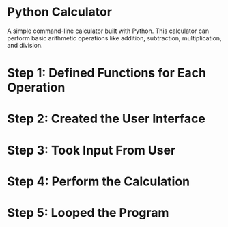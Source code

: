 # Python Calculator
A simple command-line calculator built with Python. This calculator can perform basic arithmetic operations like addition, subtraction, multiplication, and division.
# Step 1: Defined Functions for Each Operation
# Step 2: Created the User Interface
# Step 3: Took Input From User
# Step 4: Perform the Calculation
# Step 5: Looped the Program
